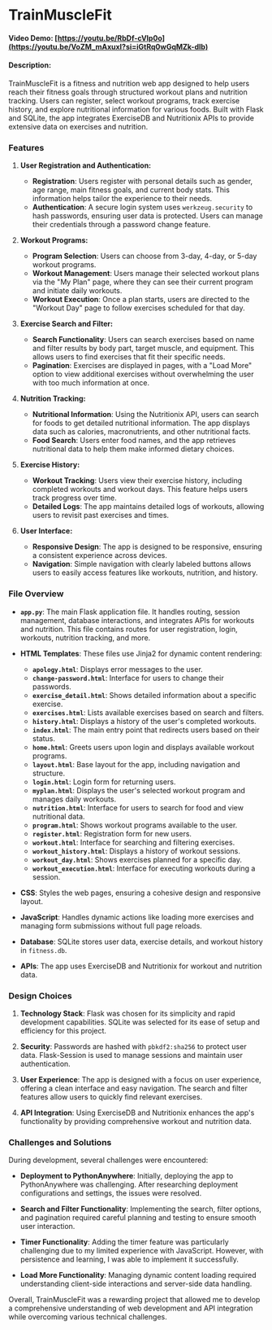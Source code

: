 # TrainMuscleFit

#### Video Demo:  [https://youtu.be/RbDf-cVlp0o](https://youtu.be/VoZM_mAxuxI?si=iGtRq0wGqMZk-dlb)

#### Description:

TrainMuscleFit is a fitness and nutrition web app designed to help users reach their fitness goals through structured workout plans and nutrition tracking. Users can register, select workout programs, track exercise history, and explore nutritional information for various foods. Built with Flask and SQLite, the app integrates ExerciseDB and Nutritionix APIs to provide extensive data on exercises and nutrition.

### Features

1. **User Registration and Authentication:**
   - **Registration**: Users register with personal details such as gender, age range, main fitness goals, and current body stats. This information helps tailor the experience to their needs.
   - **Authentication**: A secure login system uses `werkzeug.security` to hash passwords, ensuring user data is protected. Users can manage their credentials through a password change feature.

2. **Workout Programs:**
   - **Program Selection**: Users can choose from 3-day, 4-day, or 5-day workout programs.
   - **Workout Management**: Users manage their selected workout plans via the "My Plan" page, where they can see their current program and initiate daily workouts.
   - **Workout Execution**: Once a plan starts, users are directed to the "Workout Day" page to follow exercises scheduled for that day.

3. **Exercise Search and Filter:**
   - **Search Functionality**: Users can search exercises based on name and filter results by body part, target muscle, and equipment. This allows users to find exercises that fit their specific needs.
   - **Pagination**: Exercises are displayed in pages, with a "Load More" option to view additional exercises without overwhelming the user with too much information at once.

4. **Nutrition Tracking:**
   - **Nutritional Information**: Using the Nutritionix API, users can search for foods to get detailed nutritional information. The app displays data such as calories, macronutrients, and other nutritional facts.
   - **Food Search**: Users enter food names, and the app retrieves nutritional data to help them make informed dietary choices.

5. **Exercise History:**
   - **Workout Tracking**: Users view their exercise history, including completed workouts and workout days. This feature helps users track progress over time.
   - **Detailed Logs**: The app maintains detailed logs of workouts, allowing users to revisit past exercises and times.

6. **User Interface:**
   - **Responsive Design**: The app is designed to be responsive, ensuring a consistent experience across devices.
   - **Navigation**: Simple navigation with clearly labeled buttons allows users to easily access features like workouts, nutrition, and history.

### File Overview

- **`app.py`**: The main Flask application file. It handles routing, session management, database interactions, and integrates APIs for workouts and nutrition. This file contains routes for user registration, login, workouts, nutrition tracking, and more.

- **HTML Templates**: These files use Jinja2 for dynamic content rendering:
  - **`apology.html`**: Displays error messages to the user.
  - **`change-password.html`**: Interface for users to change their passwords.
  - **`exercise_detail.html`**: Shows detailed information about a specific exercise.
  - **`exercises.html`**: Lists available exercises based on search and filters.
  - **`history.html`**: Displays a history of the user's completed workouts.
  - **`index.html`**: The main entry point that redirects users based on their status.
  - **`home.html`**: Greets users upon login and displays available workout programs.
  - **`layout.html`**: Base layout for the app, including navigation and structure.
  - **`login.html`**: Login form for returning users.
  - **`myplan.html`**: Displays the user's selected workout program and manages daily workouts.
  - **`nutrition.html`**: Interface for users to search for food and view nutritional data.
  - **`program.html`**: Shows workout programs available to the user.
  - **`register.html`**: Registration form for new users.
  - **`workout.html`**: Interface for searching and filtering exercises.
  - **`workout_history.html`**: Displays a history of workout sessions.
  - **`workout_day.html`**: Shows exercises planned for a specific day.
  - **`workout_execution.html`**: Interface for executing workouts during a session.

- **CSS**: Styles the web pages, ensuring a cohesive design and responsive layout.

- **JavaScript**: Handles dynamic actions like loading more exercises and managing form submissions without full page reloads.

- **Database**: SQLite stores user data, exercise details, and workout history in `fitness.db`.

- **APIs**: The app uses ExerciseDB and Nutritionix for workout and nutrition data.

### Design Choices

1. **Technology Stack**: Flask was chosen for its simplicity and rapid development capabilities. SQLite was selected for its ease of setup and efficiency for this project.

2. **Security**: Passwords are hashed with `pbkdf2:sha256` to protect user data. Flask-Session is used to manage sessions and maintain user authentication.

3. **User Experience**: The app is designed with a focus on user experience, offering a clean interface and easy navigation. The search and filter features allow users to quickly find relevant exercises.

4. **API Integration**: Using ExerciseDB and Nutritionix enhances the app's functionality by providing comprehensive workout and nutrition data.

### Challenges and Solutions

During development, several challenges were encountered:

- **Deployment to PythonAnywhere**: Initially, deploying the app to PythonAnywhere was challenging. After researching deployment configurations and settings, the issues were resolved.

- **Search and Filter Functionality**: Implementing the search, filter options, and pagination required careful planning and testing to ensure smooth user interaction.

- **Timer Functionality**: Adding the timer feature was particularly challenging due to my limited experience with JavaScript. However, with persistence and learning, I was able to implement it successfully.

- **Load More Functionality**: Managing dynamic content loading required understanding client-side interactions and server-side data handling.

Overall, TrainMuscleFit was a rewarding project that allowed me to develop a comprehensive understanding of web development and API integration while overcoming various technical challenges.
